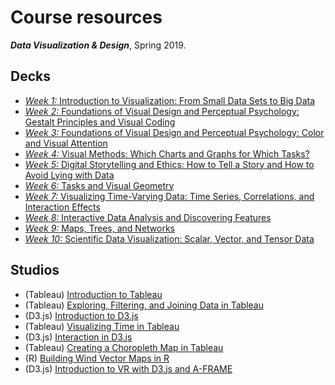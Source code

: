 # Course resources
***Data Visualization &amp; Design***, Spring 2019.

## Decks
* [*Week 1:* Introduction to Visualization: From Small Data Sets to Big Data](https://github.com/emilyfuhrman/datavis_design/blob/master/2019_Spring/Decks/Week_01.pdf)
* [*Week 2:* Foundations of Visual Design and Perceptual Psychology: Gestalt Principles and Visual Coding](https://github.com/emilyfuhrman/datavis_design/blob/master/2019_Spring/Decks/Week_02.pdf)
* [*Week 3:* Foundations of Visual Design and Perceptual Psychology: Color and Visual Attention](https://github.com/emilyfuhrman/datavis_design/blob/master/2019_Spring/Decks/Week_03.pdf)
* [*Week 4:* Visual Methods: Which Charts and Graphs for Which Tasks?](https://github.com/emilyfuhrman/datavis_design/blob/master/2019_Spring/Decks/Week_04.pdf)
* [*Week 5:* Digital Storytelling and Ethics: How to Tell a Story and How to Avoid Lying with Data](https://github.com/emilyfuhrman/datavis_design/blob/master/2019_Spring/Decks/Week_05.pdf)
* [*Week 6:* Tasks and Visual Geometry](https://github.com/emilyfuhrman/datavis_design/blob/master/2019_Spring/Decks/Week_06.pdf)
* [*Week 7:* Visualizing Time-Varying Data: Time Series, Correlations, and Interaction Effects](https://github.com/emilyfuhrman/datavis_design/blob/master/2019_Spring/Decks/Week_07.pdf)
* [*Week 8:* Interactive Data Analysis and Discovering Features](https://github.com/emilyfuhrman/datavis_design/blob/master/2019_Spring/Decks/Week_08.pdf)
* [*Week 9:* Maps, Trees, and Networks](https://github.com/emilyfuhrman/datavis_design/blob/master/2019_Spring/Decks/Week_09.pdf)
* [*Week 10:* Scientific Data Visualization: Scalar, Vector, and Tensor Data](https://github.com/emilyfuhrman/datavis_design/blob/master/2019_Spring/Decks/Week_10.pdf)

## Studios
* (Tableau) [Introduction to Tableau](https://github.com/emilyfuhrman/datavis_design/blob/master/2019_Spring/Studios/01_Introduction_to_Tableau.md)
* (Tableau) [Exploring, Filtering, and Joining Data in Tableau](https://github.com/emilyfuhrman/datavis_design/blob/master/2019_Spring/Studios/02_Exploring_Filtering_and_Joining_Data_in_Tableau.md)
* (D3.js) [Introduction to D3.js](https://github.com/emilyfuhrman/datavis_design/blob/master/2019_Spring/Studios/03_Introduction_to_D3.md)
* (Tableau) [Visualizing Time in Tableau](https://github.com/emilyfuhrman/datavis_design/blob/master/2019_Spring/Studios/04_Visualizing_Time_in_Tableau.md)
* (D3.js) [Interaction in D3.js](https://github.com/emilyfuhrman/datavis_design/blob/master/2019_Spring/Studios/05_Interaction_in_D3.md)
* (Tableau) [Creating a Choropleth Map in Tableau](https://github.com/emilyfuhrman/datavis_design/blob/master/2019_Spring/Studios/06_Creating_a_Choropleth_Map_in_Tableau.md)
* (R) [Building Wind Vector Maps in R](https://github.com/emilyfuhrman/datavis_design/blob/master/2019_Spring/Studios/07_Building_Wind_Vector_Maps_in_R.md)
* (D3.js) [Introduction to VR with D3.js and A-FRAME](https://github.com/emilyfuhrman/datavis_design/blob/master/2019_Spring/Studios/08_Introduction_to_VR_with_D3_and_A-Frame.md)
